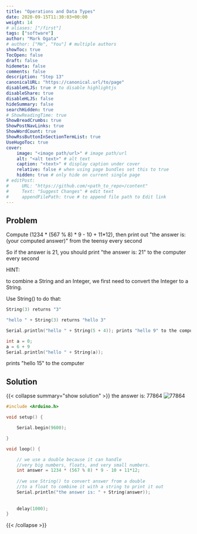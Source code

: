 ```yaml
---
title: "Operations and Data Types"
date: 2020-09-15T11:30:03+00:00
weight: 14
# aliases: ["/first"]
tags: ["software"]
author: "Mark Ogata"
# author: ["Me", "You"] # multiple authors
showToc: true
TocOpen: false
draft: false
hidemeta: false
comments: false
description: "Step 13"
canonicalURL: "https://canonical.url/to/page"
disableHLJS: true # to disable highlightjs
disableShare: true
disableHLJS: false
hideSummary: false
searchHidden: true
# ShowReadingTime: true
ShowBreadCrumbs: true
ShowPostNavLinks: true
ShowWordCount: true
ShowRssButtonInSectionTermList: true
UseHugoToc: true
cover:
    image: "<image path/url>" # image path/url
    alt: "<alt text>" # alt text
    caption: "<text>" # display caption under cover
    relative: false # when using page bundles set this to true
    hidden: true # only hide on current single page
# editPost:
#     URL: "https://github.com/<path_to_repo>/content"
#     Text: "Suggest Changes" # edit text
#     appendFilePath: true # to append file path to Edit link
---
```


## Problem

Compute (1234 * (567 % 8) * 9 - 10 + 11*12), then print out "the answer is: (your computed answer)" from the teensy every second

So if the answer is 21, you should print "the answer is: 21" to the computer every second

HINT:

to combine a String and an Integer, we first need to convert the Integer to a String.

Use String() to do that:
```C++
String(3) returns "3"

"hello " + String(3) returns "hello 3"

Serial.println("hello " + String(5 + 4)); prints "hello 9" to the computer

```

```C++
int a = 0;
a = 6 + 9
Serial.println("hello " + String(a));
```
prints "hello 15" to the computer

## Solution

{{< collapse summary="show solution" >}}
the answer is: 77864
![77864](/img/77864.png)

```C++
#include <Arduino.h>

void setup() {

    Serial.begin(9600);

}   

void loop() {

    // we use a double because it can handle 
    //very big numbers, floats, and very small numbers.
    int answer = 1234 * (567 % 8) * 9 - 10 + 11*12; 
    
    //we use String() to convert answer from a double 
    //to a float to combine it with a string to print it out
    Serial.println("the answer is: " + String(answer));
    
    
    delay(1000);
}
```

{{< /collapse >}}

